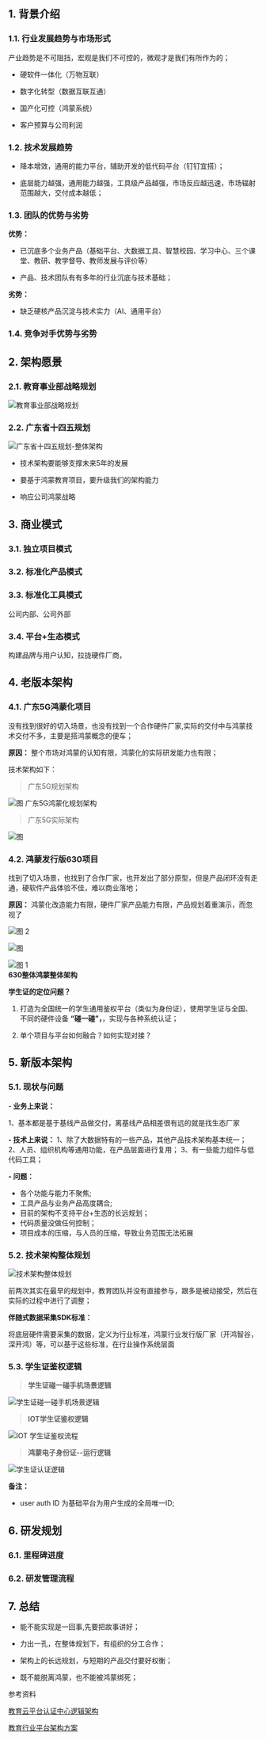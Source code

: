 <!-- # 1. 教育鸿蒙产品整体规划 -->

## 1. 背景介绍

### 1.1. 行业发展趋势与市场形式

产业趋势是不可阻挡，宏观是我们不可控的，微观才是我们有所作为的；

- 硬软件一体化（万物互联）
  
- 数字化转型（数据互联互通）
  
- 国产化可控（鸿蒙系统）
  
- 客户预算与公司利润

### 1.2. 技术发展趋势

- 降本增效，通用的能力平台，辅助开发的低代码平台（钉钉宜搭）；
  
- 底层能力越强，通用能力越强，工具级产品越强，市场反应越迅速，市场辐射范围越大，交付成本越低；

### 1.3. 团队的优势与劣势

**优势：**

- 已沉底多个业务产品（基础平台、大数据工具、智慧校园、学习中心、三个课堂、教研、教学督导、教师发展与评价等）
  
- 产品、技术团队有有多年的行业沉底与技术基础；

**劣势：**

- 缺乏硬核产品沉淀与技术实力（AI、通用平台）
  
### 1.4. 竞争对手优势与劣势

## 2. 架构愿景

### 2.1. 教育事业部战略规划

![教育事业部战略规划](../../images/c517967f298af367fe1cf9d05c950bb51d9e6289cc06b52ea609eb128538877b.png)  

### 2.2. 广东省十四五规划

![广东省十四五规划-整体架构](../../images/14b381ca6b6171440467212909b5fe4eebea59bf41dfded7caa353f091f5e6b9.png)  

- 技术架构要能够支撑未来5年的发展

- 要基于鸿蒙教育项目，要升级我们的架构能力

- 响应公司鸿蒙战略

## 3. 商业模式

### 3.1. 独立项目模式
  
### 3.2. 标准化产品模式
  
### 3.3. 标准化工具模式
  
  公司内部、公司外部

### 3.4. 平台+生态模式
  
  构建品牌与用户认知，拉拢硬件厂商，

## 4. 老版本架构

### 4.1. 广东5G鸿蒙化项目

没有找到很好的切入场景，也没有找到一个合作硬件厂家,实际的交付中与鸿蒙技术交付不多，主要是搭鸿蒙概念的便车；

**原因：** 整个市场对鸿蒙的认知有限，鸿蒙化的实际研发能力也有限；

技术架构如下：

> 广东5G规划架构

![图 广东5G鸿蒙化规划架构](../../images/8a6d28515a737e671342c762bfa5e4693e635f7c921e6517dad8e5d686cab068.png)  

> 广东5G实际架构

![图 ](../../images/920610ab6b4359be91942a475be4d067103dda0ea682753d4092914f059c1a84.png)  

### 4.2. 鸿蒙发行版630项目

找到了切入场景，也找到了合作厂家，也开发出了部分原型，但是产品闭环没有走通，硬软件产品体验不佳，难以商业落地；

**原因：** 鸿蒙化改造能力有限，硬件厂家产品能力有限，产品规划着重演示，而忽视了

![图 2](../../images/cd6a610ee02615c7b5e5b4c80d7afd21624a77a959586dc630d012bfe08900ec.png)  

![图 ](../../images/3c640a86d15c98e679efc294847fb306250634965e93541ad0f7244ceae7e904.png)  

![图 1](../../images/5354843ca94441d27d0e20120b25bafeb7837403ccaefe0f2a1775006a157cde.png)  
​                                                          **630整体鸿蒙整体架构**

**学生证的定位问题？**

1. 打造为全国统一的学生通用鉴权平台（类似为身份证），使用学生证与全国、不同的硬件设备 **“碰一碰”，**，实现与各种系统认证；

2. 单个项目与平台如何融合？如何实现对接？

## 5. 新版本架构

### 5.1. 现状与问题

**- 业务上来说：**

  1、基本都是基于基线产品做交付，离基线产品相差很有远的就是找生态厂家

**- 技术上来说：**
  1、除了大数据特有的一些产品，其他产品技术架构基本统一；
  2、人员、组织机构等通用功能，在产品层面进行复用；
  3、有一些能力组件与低代码工具；

**- 问题：**

- 各个功能与能力不聚焦;
- 工具产品与业务产品高度耦合;  
- 目前的架构不支持平台+生态的长远规划；
- 代码质量没做任何控制；
- 项目成本的压缩，与人员的压缩，导致业务范围无法拓展
  
### 5.2. 技术架构整体规划

![技术架构整体规划](drawio/鸿蒙教育产品整体架构规划.drawio.svg)

前两次其实在最早的规划中，教育团队并没有直接参与，跟多是被动接受，然后在实际的过程中进行了调整；

**伴随式数据采集SDK标准：**

将底层硬件需要采集的数据，定义为行业标准，鸿蒙行业发行版厂家（开鸿智谷，深开鸿）等，可以基于这些标准，在行业操作系统层面

### 5.3. 学生证鉴权逻辑

> **学生证碰一碰手机场景逻辑**

![学生证碰一碰手机场景逻辑](D:\code\doc\zgdoc_management\docs\05_product\images\学生证碰一碰手机场景.png)

> **IOT学生证鉴权逻辑**

![IOT 学生证鉴权流程](../../images/faaf7eaeaee33433138f15d443023906229628fd240e38ce271c56fc36a2b009.png)  

> **鸿蒙电子身份证--运行逻辑**

![学生证认证逻辑](drawio/鸿蒙学生证方案-执行逻辑.svg)
​

**备注：**

- user auth ID 为基础平台为用户生成的全局唯一ID;

## 6. 研发规划

### 6.1. 里程碑进度

### 6.2. 研发管理流程

## 7. 总结

- 能不能实现是一回事,先要把故事讲好；

- 力出一孔，在整体规划下，有组织的分工合作；
  
- 架构上的长远规划，与短期的产品交付要好权衡；
  
- 既不能脱离鸿蒙，也不能被鸿蒙绑死；

参考资料

[教育云平台认证中心逻辑架构](https://kdocs.cn/l/ctCLIuIRlABz)

[教育行业平台架构方案](https://kdocs.cn/l/cvoyaoViLw9q)
